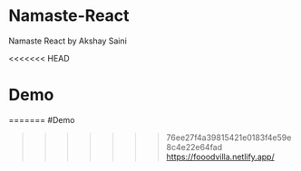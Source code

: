 # Namaste-React

Namaste React by Akshay Saini

<<<<<<< HEAD
# Demo

=======
#Demo
>>>>>>> 76ee27f4a39815421e0183f4e59e8c4e22e64fad
https://fooodvilla.netlify.app/
